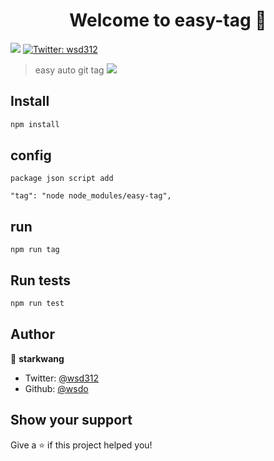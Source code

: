 <h1 align="center">Welcome to easy-tag 👋</h1>
<p>
  <img src="https://img.shields.io/badge/version-1.0.0-blue.svg?cacheSeconds=2592000" />
  <a href="https://twitter.com/wsd312">
    <img alt="Twitter: wsd312" src="https://img.shields.io/twitter/follow/wsd312.svg?style=social" target="_blank" />
  </a>
</p>

> easy auto git tag
![](https://ws1.sinaimg.cn/large/005AGh90ly1g51obue3hbg30ve0khnpd.gif)
## Install

```sh
npm install 
```
## config
```
package json script add 

"tag": "node node_modules/easy-tag",

```

## run 
```
npm run tag
```

## Run tests

```sh
npm run test
```

## Author

👤 **starkwang**

* Twitter: [@wsd312](https://twitter.com/wsd312)
* Github: [@wsdo](https://github.com/wsdo)

## Show your support

Give a ⭐️ if this project helped you!
